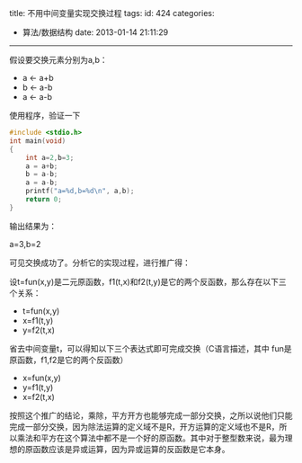 title: 不用中间变量实现交换过程
tags:
id: 424
categories:
  - 算法/数据结构
date: 2013-01-14 21:11:29
---

假设要交换元素分别为a,b：

- a ← a+b
- b ← a-b
- a ← a-b

使用程序，验证一下

```cpp
#include <stdio.h>
int main(void)
{
    int a=2,b=3;
    a = a+b;
    b = a-b;
    a = a-b;
    printf("a=%d,b=%d\n", a,b);
    return 0;
}
```

输出结果为：

a=3,b=2

可见交换成功了。分析它的实现过程，进行推广得：

设t=fun(x,y)是二元原函数，f1(t,x)和f2(t,y)是它的两个反函数，那么存在以下三个关系：

- t=fun(x,y)
- x=f1(t,y)
- y=f2(t,x)

省去中间变量t，可以得知以下三个表达式即可完成交换（C语言描述，其中 fun是原函数，f1,f2是它的两个反函数）

- x=fun(x,y)
- y=f1(t,y)
- x=f2(t,x)

按照这个推广的结论，乘除，平方开方也能够完成一部分交换，之所以说他们只能完成一部分交换，因为除法运算的定义域不是R，开方运算的定义域也不是R，所以乘法和平方在这个算法中都不是一个好的原函数。其中对于整型数来说，最为理想的原函数应该是异或运算，因为异或运算的反函数是它本身。
